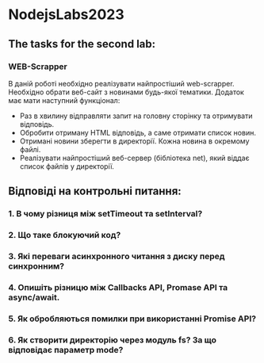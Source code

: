 # NodejsLabs2023
## The tasks for the second lab:
### WEB-Scrapper
В даній роботі необхідно реалізувати найпростіший web-scrapper. Необхідно обрати веб-сайт з новинами будь-якої тематики. Додаток має мати наступний функціонал:
- Раз в хвилину відправляти запит на головну сторінку та отримувати відповідь.
- Обробити отриману HTML відповідь, а саме отримати список новин.
- Отримані новини зберегти в директорії. Кожна новина в окремому файлі.
- Реалізувати найпростіший веб-сервер (бібліотека net), який віддає список файлів у директорії.

## Відповіді на контрольні питання:
### 1. В чому різниця між setTimeout та setInterval?
### 2. Що таке блокуючий код?
### 3. Які переваги асинхронного читання з диску перед синхронним?
### 4. Опишіть різницю між Callbacks API, Promase API та async/await.
### 5. Як обробляються помилки при використанні Promise API?
### 6. Як створити директорію через модуль fs? За що відповідає параметр mode?
